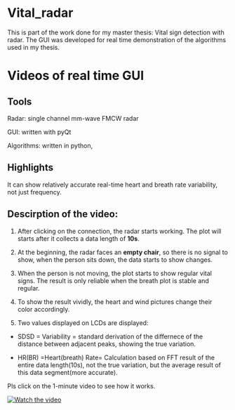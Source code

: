 # Vital_radar

This is part of the work done for my master thesis: Vital sign detection with radar. The GUI was developed for real time demonstration of the algorithms used in my thesis. 

# Videos of real time GUI
## Tools

Radar: single channel mm-wave FMCW radar

GUI: written with pyQt

Algorithms: written in python, 

## Highlights

It can show relatively accurate real-time heart and breath rate variability, not just frequency.


## Descirption of the video:

1) After clicking on the connection, the radar starts working. The plot will starts after it collects a data length of **10s**. 

2) At the beginning, the radar faces an **empty chair**, so there is no signal to show, when the person sits down, the data starts to show changes.

3) When the person is not moving, the plot starts to show regular vital signs. The result is only reliable when the breath plot is stable and regular.

4) To show the result vividly, the heart and wind pictures change their color accordingly. 

5) Two values displayed on LCDs are displayed: 

- SDSD = Variability = standard derivation of the differnece of the distance between adjacent peaks, showing the true variation.

- HR(BR) =Heart(breath) Rate= Calculation based on FFT result of the entire data length(10s), not the true variation, but the average result of this data segment(more accurate).

Pls click on the 1-minute video to see how it works. 


[![Watch the video](https://i9.ytimg.com/vi/eP6wCq-hCbI/mqdefault.jpg?time=1608285000000&sqp=CMj28f4F&rs=AOn4CLB2E7af01YGFt7W-8dloDVhukOjuw)](https://youtu.be/eP6wCq-hCbI)



